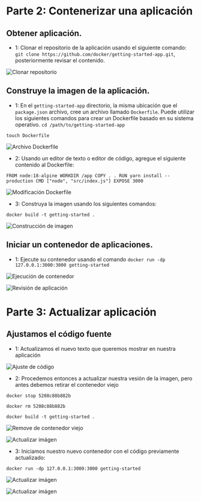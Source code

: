 # Parte 2: Contenerizar una aplicación

## Obtener aplicación.

+ 1: Clonar el repositorio de la aplicación usando el siguiente comando: `git clone https://github.com/docker/getting-started-app.git`, posteriormente revisar el contenido.

![Clonar repositorio](/images/Paso2Img1.png)

## Construye la imagen de la aplicación.

+ 1: En el `getting-started-app` directorio, la misma ubicación que el `package.json` archivo, cree un archivo llamado `Dockerfile`. Puede utilizar los siguientes comandos para crear un Dockerfile basado en su sistema operativo.
`cd /path/to/getting-started-app`

`touch Dockerfile`

![Archivo Dockerfile](/images/Paso2Img2.png)

+ 2: Usando un editor de texto o editor de código, agregue el siguiente contenido al Dockerfile:

`FROM node:18-alpine
WORKDIR /app
COPY . .
RUN yarn install --production
CMD ["node", "src/index.js"]
EXPOSE 3000`

![Modificación Dockerfile](/images/Paso2Img3.png)

+ 3: Construya la imagen usando los siguientes comandos:

`docker build -t getting-started .`

![Construcción de imagen](/images/Paso2Img4.png)

## Iniciar un contenedor de aplicaciones.

+ 1: Ejecute su contenedor usando el comando `docker run -dp 127.0.0.1:3000:3000 getting-started`

![Ejecución de contenedor](/images/Paso2Img5.png)

![Revisión de aplicación](/images/Paso2Img6.png)

# Parte 3: Actualizar aplicación

## Ajustamos el código fuente

+ 1: Actualizamos el nuevo texto que queremos mostrar en nuestra aplicación

![Ajuste de código](/images/Paso3Img1.png)

+ 2: Procedemos entonces a actualizar nuestra vesión de la imagen, pero antes debemos retirar el contenedor viejo

`docker stop 5208c88b882b`

`docker rm 5208c88b882b`

`docker build -t getting-started .`

![Remove de contenedor viejo](/images/Paso3Ing2.png)

![Actualizar imágen](/images/Paso3Img3.png)

+ 3: Iniciamos nuestro nuevo contenedor con el código previamente actualizado:

`docker run -dp 127.0.0.1:3000:3000 getting-started`

![Actualizar imágen](/images/Paso3Img4.png)

![Actualizar imágen](/images/Paso3Img5.png)



